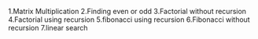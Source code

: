 1.Matrix Multiplication
2.Finding even or odd
3.Factorial without recursion
4.Factorial using recursion
5.fibonacci using recursion
6.Fibonacci without recursion
7.linear search

